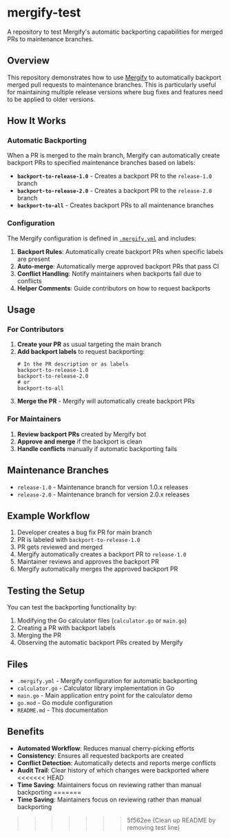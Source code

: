 # mergify-test

A repository to test Mergify's automatic backporting capabilities for merged PRs to maintenance branches.

## Overview

This repository demonstrates how to use [Mergify](https://mergify.io/) to automatically backport merged pull requests to maintenance branches. This is particularly useful for maintaining multiple release versions where bug fixes and features need to be applied to older versions.

## How It Works

### Automatic Backporting

When a PR is merged to the main branch, Mergify can automatically create backport PRs to specified maintenance branches based on labels:

- **`backport-to-release-1.0`** - Creates a backport PR to the `release-1.0` branch
- **`backport-to-release-2.0`** - Creates a backport PR to the `release-2.0` branch  
- **`backport-to-all`** - Creates backport PRs to all maintenance branches

### Configuration

The Mergify configuration is defined in [`.mergify.yml`](.mergify.yml) and includes:

1. **Backport Rules**: Automatically create backport PRs when specific labels are present
2. **Auto-merge**: Automatically merge approved backport PRs that pass CI
3. **Conflict Handling**: Notify maintainers when backports fail due to conflicts
4. **Helper Comments**: Guide contributors on how to request backports

## Usage

### For Contributors

1. **Create your PR** as usual targeting the main branch
2. **Add backport labels** to request backporting:
   ```
   # In the PR description or as labels
   backport-to-release-1.0
   backport-to-release-2.0
   # or
   backport-to-all
   ```
3. **Merge the PR** - Mergify will automatically create backport PRs

### For Maintainers

1. **Review backport PRs** created by Mergify bot
2. **Approve and merge** if the backport is clean
3. **Handle conflicts** manually if automatic backporting fails

## Maintenance Branches

- `release-1.0` - Maintenance branch for version 1.0.x releases
- `release-2.0` - Maintenance branch for version 2.0.x releases

## Example Workflow

1. Developer creates a bug fix PR for main branch
2. PR is labeled with `backport-to-release-1.0`
3. PR gets reviewed and merged
4. Mergify automatically creates a backport PR to `release-1.0`
5. Maintainer reviews and approves the backport PR
6. Mergify automatically merges the approved backport PR

## Testing the Setup

You can test the backporting functionality by:

1. Modifying the Go calculator files (`calculator.go` or `main.go`)
2. Creating a PR with backport labels
3. Merging the PR
4. Observing the automatic backport PRs created by Mergify

## Files

- `.mergify.yml` - Mergify configuration for automatic backporting
- `calculator.go` - Calculator library implementation in Go
- `main.go` - Main application entry point for the calculator demo
- `go.mod` - Go module configuration
- `README.md` - This documentation

## Benefits

- **Automated Workflow**: Reduces manual cherry-picking efforts
- **Consistency**: Ensures all requested backports are created
- **Conflict Detection**: Automatically detects and reports merge conflicts
- **Audit Trail**: Clear history of which changes were backported where
<<<<<<< HEAD
- **Time Saving**: Maintainers focus on reviewing rather than manual backporting
=======
- **Time Saving**: Maintainers focus on reviewing rather than manual backporting
>>>>>>> 5f562ee (Clean up README by removing test line)
